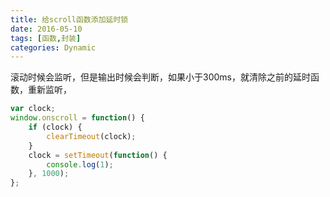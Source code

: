 ```yaml
---
title: 给scroll函数添加延时锁
date: 2016-05-10
tags: [函数,封装]
categories: Dynamic
---
```


滚动时候会监听，但是输出时候会判断，如果小于300ms，就清除之前的延时函数，重新监听，

```javascript
var clock;
window.onscroll = function() {
	if (clock) {
		clearTimeout(clock);
	}
	clock = setTimeout(function() {
		console.log(1);
	}, 1000);
};
```



